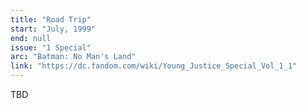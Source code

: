 ```yaml
---
title: "Road Trip"
start: "July, 1999"
end: null
issue: "1 Special"
arc: "Batman: No Man's Land"
link: "https://dc.fandom.com/wiki/Young_Justice_Special_Vol_1_1"
---
```


TBD

